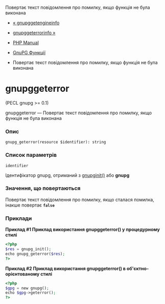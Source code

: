 Повертає текст повідомлення про помилку, якщо функція не була виконана

-   [« gnupggetengineinfo](function.gnupg-getengineinfo.html)
    
-   [gnupggeterrorinfo »](function.gnupg-geterrorinfo.html)
    
-   [PHP Manual](index.html)
    
-   [GnuPG Функції](ref.gnupg.html)
    
-   Повертає текст повідомлення про помилку, якщо функція не була виконана
    

# gnupggeterror

(PECL gnupg >= 0.1)

gnupggeterror — Повертає текст повідомлення про помилку, якщо функція не була виконана

### Опис

```methodsynopsis
gnupg_geterror(resource $identifier): string
```

### Список параметрів

`identifier`

Ідентифікатор gnupg, отриманий з [gnupginit()](function.gnupg-init.html) або **gnupg**

### Значення, що повертаються

Повертає текст повідомлення про помилку, якщо сталася помилка, інакше повертає **`false`**

### Приклади

**Приклад #1 Приклад використання **gnupggeterror()** у процедурному стилі**

```php
<?php
$res = gnupg_init();
echo gnupg_geterror($res);
?>
```

**Приклад #2 Приклад використання **gnupggeterror()** в об'єктно-орієнтованому стилі**

```php
<?php
$gpg = new gnupg();
echo $gpg->geterror();
?>
```